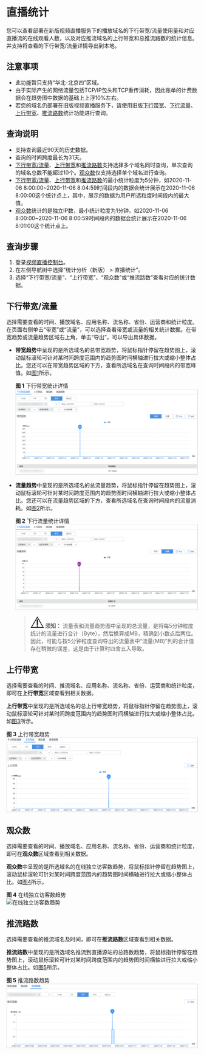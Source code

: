 # 直播统计<a name="live_01_0062"></a>

您可以查看部署在新版视频直播服务下的播放域名的下行带宽/流量使用量和对应直播流的在线观看人数，以及对应推流域名的上行带宽和总推流路数的统计信息。并支持将查看的下行带宽/流量详情导出到本地。

## 注意事项<a name="section16390171121115"></a>

-   此功能暂只支持“华北-北京四”区域。
-   由于实际产生的网络流量包括TCP/IP包头和TCP重传消耗，因此账单的计费数据会在趋势图中数据的基础上上浮10%左右。
-   若您的域名仍部署在旧版视频直播服务下，请使用旧版[下行带宽](下行带宽.md)、[下行流量](下行流量.md)、[上行带宽](上行带宽.md)、[推流路数](推流路数.md)统计功能进行查询。

## 查询说明<a name="section27988827"></a>

-   支持查询最近90天的历史数据。
-   查询的时间跨度最长为31天。
-   [下行带宽/流量](#section328212582115)、[上行带宽](#section2116312227)和[推流路数](#section911243131514)支持选择多个域名同时查询，单次查询的域名总数不能超过10个。[观众数](#section5250481047)仅支持选择单个域名进行查询。
-   [下行带宽/流量](#section328212582115)、[上行带宽](#section2116312227)和[推流路数](#section911243131514)的最小统计粒度为5分钟，如2020-11-06 8:00:00\~2020-11-06 8:04:59时间段内的数据会统计展示在2020-11-06 8:00:00这个统计点上，其中，展示的数据为用户所选粒度时间段内的最大值。
-   [观众数](#section5250481047)统计的是独立IP数，最小统计粒度为1分钟，如2020-11-06 8:00:00\~2020-11-06 8:00:59时间段内的数据会统计展示在2020-11-06 8:01:00这个统计点上。

## 查询步骤<a name="section017714252114"></a>

1.  登录[视频直播控制台](https://console.huaweicloud.com/live)。
2.  在左侧导航树中选择“统计分析（新版） \> 直播统计”。
3.  选择“下行带宽/流量”、“上行带宽”、“观众数”或“推流路数”查看对应的统计数据。

## 下行带宽/流量<a name="section328212582115"></a>

选择需要查看的时间、播放域名、应用名称、流名称、省份、运营商和统计粒度。在页面右侧单击“带宽”或“流量”，可以选择查看带宽或流量的相关统计数据。在带宽趋势或流量趋势区域右上角，单击“导出”，可以导出具体数据。

-   **带宽趋势**中呈现的是所选域名的总带宽趋势，将鼠标指针停留在趋势图上，滚动鼠标滚轮可针对某时间跨度范围内的趋势图时间横轴进行拉大或缩小整体占比。您还可以在带宽趋势区域的下方，查看所选域名在查询时间段内的带宽峰值。如[图1](#fig2888101910138)所示。

    **图 1**  下行带宽统计详情<a name="fig2888101910138"></a>  
    ![](figures/下行带宽统计详情.png "下行带宽统计详情")

-   **流量趋势**中呈现的是所选域名的总流量趋势，将鼠标指针停留在趋势图上，滚动鼠标滚轮可针对某时间跨度范围内的趋势图时间横轴进行拉大或缩小整体占比。您还可以在流量趋势区域的下方，查看所选域名在查询时间段内的流量消耗。如[图2](#fig88881196137)所示。

    **图 2**  下行流量统计详情<a name="fig88881196137"></a>  
    ![](figures/下行流量统计详情.png "下行流量统计详情")

    >![](public_sys-resources/icon-notice.gif) **须知：** 
    >流量表和流量趋势图中呈现的总流量，是将每5分钟粒度统计的流量进行合计（Byte），然后换算成MB，精确到小数点后两位。因此，可能与按5分钟粒度查询导出的流量表中“流量\(MB\)”列的合计值存在稍微的误差，这是由于计算时四舍五入导致。


## 上行带宽<a name="section2116312227"></a>

选择需要查看的时间、推流域名、应用名称、流名称、省份、运营商和统计粒度，即可在**上行带宽**区域查看到相关数据。

**上行带宽**中呈现的是所选域名的总上行带宽趋势，将鼠标指针停留在趋势图上，滚动鼠标滚轮可针对某时间跨度范围内的趋势图时间横轴进行拉大或缩小整体占比。如[图3](#fig10296020192215)所示。

**图 3**  上行带宽趋势<a name="fig10296020192215"></a>  
![](figures/上行带宽趋势-4.png "上行带宽趋势-4")

## 观众数<a name="section5250481047"></a>

选择需要查看的时间、播放域名、应用名称、流名称、省份、运营商和统计粒度，即可在**观众数**区域查看到相关数据。

**观众数**中呈现的是所选域名的在线独立访客数趋势，将鼠标指针停留在趋势图上，滚动鼠标滚轮可针对某时间跨度范围内的趋势图时间横轴进行拉大或缩小整体占比。如[图4](#fig211492004917)所示。

**图 4**  在线独立访客数趋势<a name="fig211492004917"></a>  
![](figures/在线独立访客数趋势.png "在线独立访客数趋势")

## 推流路数<a name="section911243131514"></a>

选择需要查看的推流域名及时间，即可在**推流路数**区域查看到相关数据。

**推流路数**中呈现的是所选域名推流到直播源站的总路数趋势，将鼠标指针停留在趋势图上，滚动鼠标滚轮可针对某时间跨度范围内的趋势图时间横轴进行拉大或缩小整体占比。如[图5](#fig815085617529)所示。

**图 5**  推流路数趋势<a name="fig815085617529"></a>  
![](figures/推流路数趋势-5.png "推流路数趋势-5")

